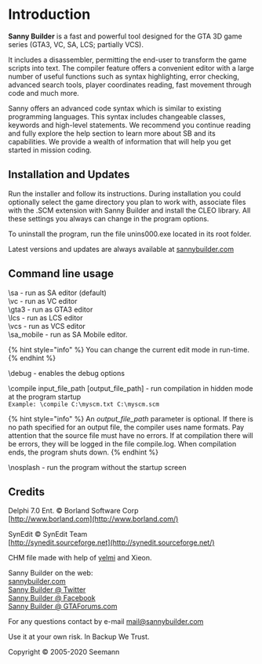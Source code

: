 # Introduction

**Sanny Builder** is a fast and powerful tool designed for the GTA 3D game series \(GTA3, VC, SA, LCS; partially VCS\).

It includes a disassembler, permitting the end-user to transform the game scripts into text. The compiler feature offers a convenient editor with a large number of useful functions such as syntax highlighting, error checking, advanced search tools, player coordinates reading, fast movement through code and much more.

Sanny offers an advanced code syntax which is similar to existing programming languages. This syntax includes changeable classes, keywords and high-level statements. We recommend you continue reading and fully explore the help section to learn more about SB and its capabilities. We provide a wealth of information that will help you get started in mission coding.

## **Installation and Updates**

Run the installer and follow its instructions. During installation you could optionally select the game directory you plan to work with, associate files with the .SCM extension with Sanny Builder and install the CLEO library. All these settings you always can change in the program options.

To uninstall the program, run the file unins000.exe located in its root folder.

Latest versions and updates are always available at [sannybuilder.com](https://sannybuilder.com/)

## Command line usage

\sa - run as SA editor \(default\)  
\vc - run as VC editor  
\gta3 - run as GTA3 editor  
\lcs - run as LCS editor  
\vcs - run as VCS editor  
\sa\_mobile - run as SA Mobile editor.

{% hint style="info" %}
You can change the current edit mode in run-time.
{% endhint %}

\debug - enables the debug options  
  
\compile input\_file\_path \[output\_file\_path\] - run compilation in hidden mode at the program startup  
`Example: \compile C:\myscm.txt C:\myscm.scm`

{% hint style="info" %}
An _output\_file\_path_ parameter is optional. If there is no path specified for an output file, the compiler uses name formats. Pay attention that the source file must have no errors. If at compilation there will be errors, they will be logged in the file compile.log. When compilation ends, the program shuts down.
{% endhint %}

\nosplash - run the program without the startup screen

## Credits

Delphi 7.0 Ent. © Borland Software Corp  
[http://www.borland.com](http://www.borland.com/)

SynEdit © SynEdit Team  
[http://synedit.sourceforge.net](http://synedit.sourceforge.net/)

CHM file made with help of [yelmi](http://yelmi.com/) and Xieon.

Sanny Builder on the web:  
[sannybuilder.com](https://sannybuilder.com/)  
[Sanny Builder @ Twitter](https://twitter.com/SannyBuilderDev)  
[Sanny Builder @ Facebook](https://facebook.com/SannyBuilder)  
[Sanny Builder @ GTAForums.com](http://gtaforums.com/index.php?showtopic=211077)  


For any questions contact by e-mail [mail@sannybuilder.com](mailto:mail@sannybuilder.com)

Use it at your own risk. In Backup We Trust.

Copyright © 2005-2020 Seemann

